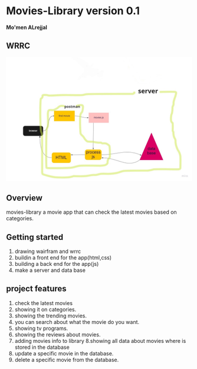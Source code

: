 # Movies-Library    version 0.1
**Mo'men ALrejjal**

## WRRC
<img src="./wrrcimg/WRRC1.jpg" />

## Overview
movies-library  a movie app that can check the latest movies based on categories.

## Getting started
1. drawing wairfram and wrrc
2. buildin a front end for the app(html,css)
3. building a back end for the app(js)
4. make a server and data base

## project features
1. check the latest movies 
2. showing it on categories.
3. showing the trending movies.
4. you can search about what the movie do you want.
5. showing tv programs.
6. showing the reviews about movies.
7. adding movies info to library
8.showing all data about movies where is stored in the database
9. update a specific movie in the database.
10. delete  a specific movie from the database.
